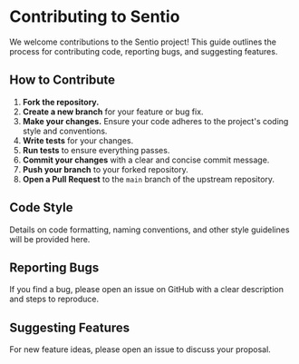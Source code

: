 # Contributing to Sentio

We welcome contributions to the Sentio project! This guide outlines the process for contributing code, reporting bugs, and suggesting features.

## How to Contribute

1.  **Fork the repository.**
2.  **Create a new branch** for your feature or bug fix.
3.  **Make your changes.** Ensure your code adheres to the project's coding style and conventions.
4.  **Write tests** for your changes.
5.  **Run tests** to ensure everything passes.
6.  **Commit your changes** with a clear and concise commit message.
7.  **Push your branch** to your forked repository.
8.  **Open a Pull Request** to the `main` branch of the upstream repository.

## Code Style

Details on code formatting, naming conventions, and other style guidelines will be provided here.

## Reporting Bugs

If you find a bug, please open an issue on GitHub with a clear description and steps to reproduce.

## Suggesting Features

For new feature ideas, please open an issue to discuss your proposal.
